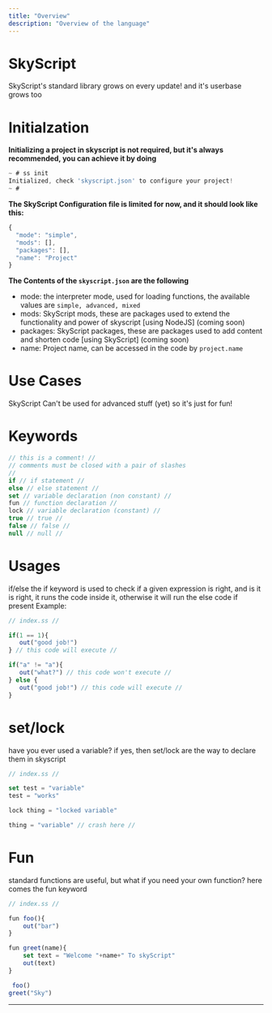 ```yaml
---
title: "Overview"
description: "Overview of the language"
---
```

# SkyScript
SkyScript's standard library grows on every update! and it's userbase grows too
# Initialzation
**Initializing a project in skyscript is not required, but it's always recommended, you can achieve it by doing**
```js
~ # ss init
Initialized, check 'skyscript.json' to configure your project!
~ # 
```
**The SkyScript Configuration file is limited for now, and it should look like this:**
```js
{
  "mode": "simple",
  "mods": [],
  "packages": [],
  "name": "Project"
}
```
**The Contents of the `skyscript.json` are the following**
- mode: the interpreter mode, used for loading functions, the available values are `simple, advanced, mixed`
- mods: SkyScript mods, these are packages used to extend the functionality and power of skyscript [using NodeJS] (coming soon)
- packages: SkyScript packages, these are packages used to add content and shorten code [using SkyScript] (coming soon)
- name: Project name, can be accessed in the code by `project.name`
# Use Cases
SkyScript Can't be used for advanced stuff (yet) so it's just for fun!
# Keywords
```ts
// this is a comment! //
// comments must be closed with a pair of slashes
//
if // if statement //
else // else statement //
set // variable declaration (non constant) //
fun // function declaration //
lock // variable declaration (constant) //
true // true //
false // false //
null // null //
```
# Usages
if/else
the if keyword is used to check if a given expression is right, and is it is right, it runs the code inside it, otherwise it will run the else code if present
Example: 
```ts
// index.ss //

if(1 == 1){
   out("good job!")
} // this code will execute //

if("a" != "a"){
   out("what?") // this code won't execute //
} else {
   out("good job!") // this code will execute //
}
```
# set/lock
have you ever used a variable? if yes, then set/lock are the way to declare them in skyscript
```ts
// index.ss //

set test = "variable"
test = "works"

lock thing = "locked variable"

thing = "variable" // crash here //
```
# Fun

standard functions are useful, but what if you need your own function? here comes the fun keyword
```ts
// index.ss //

fun foo(){
    out("bar")
}

fun greet(name){
    set text = "Welcome "+name+" To skyScript"
    out(text)
}
```

```ts
 foo() 
greet("Sky")
```
---